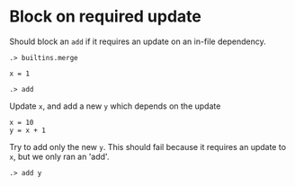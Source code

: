 # Block on required update

Should block an `add` if it requires an update on an in-file dependency.

```ucm:hide
.> builtins.merge
```

```unison
x = 1
```

```ucm
.> add
```

Update `x`, and add a new `y` which depends on the update

```unison
x = 10
y = x + 1
```

Try to add only the new `y`. This should fail because it requires an update to `x`, but we only ran an 'add'.

```ucm:error
.> add y
```
